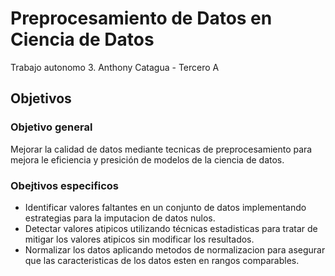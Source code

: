 # Preprocesamiento de Datos en Ciencia de Datos
Trabajo autonomo 3. Anthony Catagua - Tercero A

## Objetivos

### Objetivo general

Mejorar la calidad de datos mediante tecnicas de preprocesamiento para mejora le eficiencia y presición de modelos de la ciencia de datos.

### Obejtivos especificos

- Identificar valores faltantes en un conjunto de datos implementando estrategias para la imputacion de datos nulos.
- Detectar valores atipicos utilizando técnicas estadisticas para tratar de mitigar los valores atipicos sin modificar los resultados.
- Normalizar los datos aplicando metodos de normalizacion para asegurar que las caracteristicas de los datos esten en rangos comparables.
